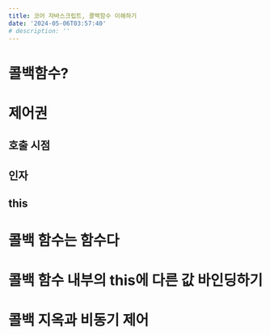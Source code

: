 ```yaml
---
title: 코어 자바스크립트, 콜백함수 이해하기
date: '2024-05-06T03:57:40'
# description: ''
---
```


# 콜백함수?

# 제어권

## 호출 시점

## 인자

## this

# 콜백 함수는 함수다

# 콜백 함수 내부의 this에 다른 값 바인딩하기

# 콜백 지옥과 비동기 제어
